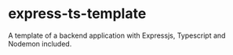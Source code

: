 # express-ts-template

A template of a backend application with Expressjs, Typescript and Nodemon included.
